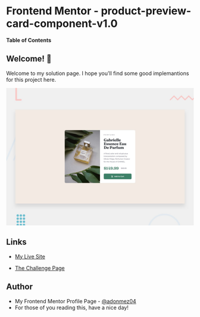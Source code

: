 # Frontend Mentor - product-preview-card-component-v1.0

**Table of Contents**

## Welcome! 👋

Welcome to my solution page. I hope you'll find some good implemantions for this project here.

![product-preview-card-component-v1.0](./design/desktop-preview.jpg)

## Links

- [My Live Site](https://github.com/adonmez04/product-preview-card-component-v1)

<!-- - [My Solution Page](My-Project-Page-in-frontendmentor.io) -->

- [The Challenge Page](https://www.frontendmentor.io/challenges/product-preview-card-component-GO7UmttRfa)

<!-- ## Overview -->

<!-- ## The Problems and Solutions -->

<!-- ## My Questions for The Community -->

<!-- ## Community Feedbacks -->

<!-- ## Good Implementations -->

<!-- ## Useful Resources -->

<!-- - [The link title](The link) -->

<!-- ## Acknowledgments -->

<!-- - Thanks XXX for your helpful comment. [@The profile hastag](The profile link) -->

## Author

- My Frontend Mentor Profile Page - [@adonmez04](https://www.frontendmentor.io/profile/adonmez04)
- For those of you reading this, have a nice day!
